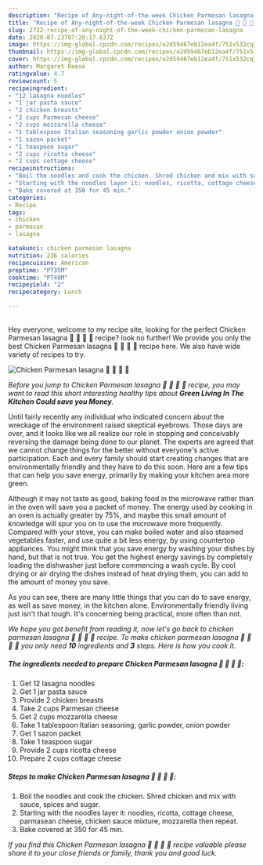 ```yaml
---
description: "Recipe of Any-night-of-the-week Chicken Parmesan lasagna 🍗 🧀 🍝 🍅"
title: "Recipe of Any-night-of-the-week Chicken Parmesan lasagna 🍗 🧀 🍝 🍅"
slug: 2722-recipe-of-any-night-of-the-week-chicken-parmesan-lasagna
date: 2020-07-23T07:20:17.637Z
image: https://img-global.cpcdn.com/recipes/e2d59467eb12ea4f/751x532cq70/chicken-parmesan-lasagna-🍗-🧀-🍝-🍅-recipe-main-photo.jpg
thumbnail: https://img-global.cpcdn.com/recipes/e2d59467eb12ea4f/751x532cq70/chicken-parmesan-lasagna-🍗-🧀-🍝-🍅-recipe-main-photo.jpg
cover: https://img-global.cpcdn.com/recipes/e2d59467eb12ea4f/751x532cq70/chicken-parmesan-lasagna-🍗-🧀-🍝-🍅-recipe-main-photo.jpg
author: Margaret Reese
ratingvalue: 4.7
reviewcount: 5
recipeingredient:
- "12 lasagna noodles"
- "1 jar pasta sauce"
- "2 chicken breasts"
- "2 cups Parmesan cheese"
- "2 cups mozzarella cheese"
- "1 tablespoon Italian seasoning garlic powder onion powder"
- "1 sazon packet"
- "1 teaspoon sugar"
- "2 cups ricotta cheese"
- "2 cups cottage cheese"
recipeinstructions:
- "Boil the noodles and cook the chicken. Shred chicken and mix with sauce, spices and sugar."
- "Starting with the noodles layer it: noodles, ricotta, cottage cheese, parmasean cheese, chicken sauce mixture, mozzarella then repeat."
- "Bake covered at 350 for 45 min."
categories:
- Recipe
tags:
- chicken
- parmesan
- lasagna

katakunci: chicken parmesan lasagna 
nutrition: 236 calories
recipecuisine: American
preptime: "PT35M"
cooktime: "PT48M"
recipeyield: "2"
recipecategory: Lunch

---
```

<br>
Hey everyone, welcome to my recipe site, looking for the perfect Chicken Parmesan lasagna 🍗 🧀 🍝 🍅 recipe? look no further! We provide you only the best Chicken Parmesan lasagna 🍗 🧀 🍝 🍅 recipe here. We also have wide variety of recipes to try.
<br>


![Chicken Parmesan lasagna 🍗 🧀 🍝 🍅](https://img-global.cpcdn.com/recipes/e2d59467eb12ea4f/751x532cq70/chicken-parmesan-lasagna-🍗-🧀-🍝-🍅-recipe-main-photo.jpg)

<i>Before you jump to Chicken Parmesan lasagna 🍗 🧀 🍝 🍅 recipe, you may want to read this short interesting healthy tips about 
<strong>Green Living In The Kitchen Could save you Money</strong>.</i>
</br>

Until fairly recently any individual who indicated concern about the wreckage of the environment raised skeptical eyebrows. Those days are over, and it looks like we all realize our role in stopping and conceivably reversing the damage being done to our planet. The experts are agreed that we cannot change things for the better without everyone's active participation. Each and every family should start creating changes that are environmentally friendly and they have to do this soon. Here are a few tips that can help you save energy, primarily by making your kitchen area more green.

Although it may not taste as good, baking food in the microwave rather than in the oven will save you a packet of money. The energy used by cooking in an oven is actually greater by 75%, and maybe this small amount of knowledge will spur you on to use the microwave more frequently. Compared with your stove, you can make boiled water and also steamed vegetables faster, and use quite a bit less energy, by using countertop appliances. You might think that you save energy by washing your dishes by hand, but that is not true. You get the highest energy savings by completely loading the dishwasher just before commencing a wash cycle. By cool drying or air drying the dishes instead of heat drying them, you can add to the amount of money you save.

As you can see, there are many little things that you can do to save energy, as well as save money, in the kitchen alone. Environmentally friendly living just isn't that tough. It's concerning being practical, more often than not.


<i>We hope you got benefit from reading it, now let's go back to chicken parmesan lasagna 🍗 🧀 🍝 🍅 recipe. To make chicken parmesan lasagna 🍗 🧀 🍝 🍅 you only need <strong>10</strong> ingredients and <strong>3</strong> steps. Here is how you cook it.
</i>

##### The ingredients needed to prepare Chicken Parmesan lasagna 🍗 🧀 🍝 🍅:

1. Get 12 lasagna noodles
1. Get 1 jar pasta sauce
1. Provide 2 chicken breasts
1. Take 2 cups Parmesan cheese
1. Get 2 cups mozzarella cheese
1. Take 1 tablespoon Italian seasoning, garlic powder, onion powder
1. Get 1 sazon packet
1. Take 1 teaspoon sugar
1. Provide 2 cups ricotta cheese
1. Prepare 2 cups cottage cheese


##### Steps to make Chicken Parmesan lasagna 🍗 🧀 🍝 🍅:

1. Boil the noodles and cook the chicken. Shred chicken and mix with sauce, spices and sugar.
1. Starting with the noodles layer it: noodles, ricotta, cottage cheese, parmasean cheese, chicken sauce mixture, mozzarella then repeat.
1. Bake covered at 350 for 45 min.


<i>If you find this Chicken Parmesan lasagna 🍗 🧀 🍝 🍅 recipe valuable please share it to your close friends or family, thank you and good luck.</i>
